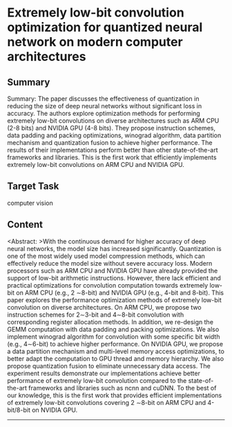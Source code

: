 # Extremely low-bit convolution optimization for quantized neural network on modern computer architectures

## Summary

Summary: The paper discusses the effectiveness of quantization in reducing the size of deep neural networks without significant loss in accuracy. The authors explore optimization methods for performing extremely low-bit convolutions on diverse architectures such as ARM CPU (2-8 bits) and NVIDIA GPU (4-8 bits). They propose instruction schemes, data padding and packing optimizations, winograd algorithm, data partition mechanism and quantization fusion to achieve higher performance. The results of their implementations perform better than other state-of-the-art frameworks and libraries. This is the first work that efficiently implements extremely low-bit convolutions on ARM CPU and NVIDIA GPU.


## Target Task

computer vision

## Content

<Abstract: >With the continuous demand for higher accuracy of deep neural networks, the model size has increased significantly. Quantization is one of the most widely used model compression methods, which can effectively reduce the model size without severe accuracy loss. Modern processors such as ARM CPU and NVIDIA GPU have already provided the support of low-bit arithmetic instructions. However, there lack efficient and practical optimizations for convolution computation towards extremely low-bit on ARM CPU (e.g., 2 ∼8-bit) and NVIDIA GPU (e.g., 4-bit and 8-bit). This paper explores the performance optimization methods of extremely low-bit convolution on diverse architectures. On ARM CPU, we propose two instruction schemes for 2∼3-bit and 4∼8-bit convolution with corresponding register allocation methods. In addition, we re-design the GEMM computation with data padding and packing optimizations. We also implement winograd algorithm for convolution with some specific bit width (e.g., 4∼6-bit) to achieve higher performance. On NVIDIA GPU, we propose a data partition mechanism and multi-level memory access optimizations, to better adapt the computation to GPU thread and memory hierarchy. We also propose quantization fusion to eliminate unnecessary data access. The experiment results demonstrate our implementations achieve better performance of extremely low-bit convolution compared to the state-of-the-art frameworks and libraries such as ncnn and cuDNN. To the best of our knowledge, this is the first work that provides efficient implementations of extremely low-bit convolutions covering 2 ∼8-bit on ARM CPU and 4-bit/8-bit on NVIDIA GPU.



---

